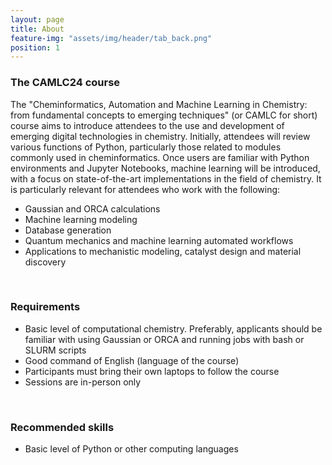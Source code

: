 ```yaml
---
layout: page
title: About
feature-img: "assets/img/header/tab_back.png"
position: 1
---
```


### The CAMLC24 course
<p align="justify">

The "Cheminformatics, Automation and Machine Learning in Chemistry: from fundamental concepts to emerging techniques" (or CAMLC for short) course aims to introduce attendees to the use and development of emerging digital technologies in chemistry. Initially, attendees will review various functions of Python, particularly those related to modules commonly used in cheminformatics. Once users are familiar with Python environments and Jupyter Notebooks, machine learning will be introduced, with a focus on state-of-the-art implementations in the field of chemistry. It is particularly relevant for attendees who work with the following:</p>

* Gaussian and ORCA calculations<br>
* Machine learning modeling<br>
* Database generation<br>
* Quantum mechanics and machine learning automated workflows<br>
* Applications to mechanistic modeling, catalyst design and material discovery<br>

<br>

### Requirements

* Basic level of computational chemistry. Preferably, applicants should be familiar with using Gaussian or ORCA and running jobs with bash or SLURM scripts
* Good command of English (language of the course)
* Participants must bring their own laptops to follow the course
* Sessions are in-person only

<br>

### Recommended skills

* Basic level of Python or other computing languages
